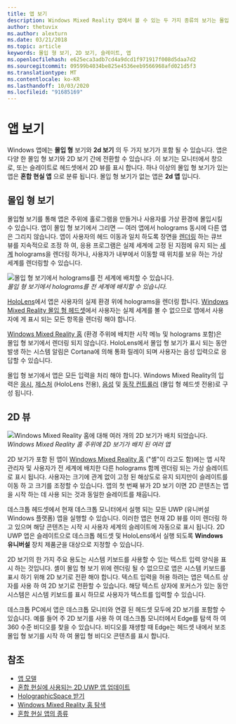 ```yaml
---
title: 앱 보기
description: Windows Mixed Reality 앱에서 볼 수 있는 두 가지 종류의 보기는 몰입 형 뷰와 2D 뷰입니다.
author: thetuvix
ms.author: alexturn
ms.date: 03/21/2018
ms.topic: article
keywords: 몰입 형 보기, 2D 보기, 슬레이트, 앱
ms.openlocfilehash: e625eca3adb7cd4a9dcd1f971917f008d5daa7d2
ms.sourcegitcommit: 09599b4034be825e4536eeb9566968afd021d5f3
ms.translationtype: MT
ms.contentlocale: ko-KR
ms.lasthandoff: 10/03/2020
ms.locfileid: "91685169"
---
```

# <a name="app-views"></a>앱 보기

Windows 앱에는 **몰입 형** 보기와 **2d 보기** 의 두 가지 보기가 포함 될 수 있습니다. 앱은 다양 한 몰입 형 보기와 2D 보기 간에 전환할 수 있습니다 .이 보기는 모니터에서 창으로, 또는 슬레이트로 헤드셋에서 2D 뷰를 표시 합니다. 하나 이상의 몰입 형 보기가 있는 앱은 **혼합 현실 앱** 으로 분류 됩니다. 몰입 형 보기가 없는 앱은 **2d 앱** 입니다.

## <a name="immersive-views"></a>몰입 형 보기

몰입형 보기를 통해 앱은 주위에 홀로그램을 만들거나 사용자를 가상 환경에 몰입시킬 수 있습니다. 앱이 몰입 형 보기에서 그리면 &mdash; 여러 앱에서 holograms 동시에 다른 앱은 그리지 않습니다. 앱이 사용자의 헤드 이동과 일치 하도록 장면을 [렌더링](../develop/platform-capabilities-and-apis/rendering.md) 하는 큐브 뷰를 지속적으로 조정 하 여, 응용 프로그램은 실제 세계에 고정 된 지점에 유지 되는 [세계](coordinate-systems.md) holograms을 렌더링 하거나, 사용자가 내부에서 이동할 때 위치를 보유 하는 가상 세계를 렌더링할 수 있습니다.

![몰입 형 보기에서 holograms를 전 세계에 배치할 수 있습니다.](images/designoverview-940px.jpg)<br>
*몰입 형 보기에서 holograms를 전 세계에 배치할 수 있습니다.*

[HoloLens](https://docs.microsoft.com/hololens/hololens1-hardware)에서 앱은 사용자의 실제 환경 위에 holograms을 렌더링 합니다. [Windows Mixed Reality 몰입 형 헤드셋](../discover/immersive-headset-hardware-details.md)에서 사용자는 실제 세계를 볼 수 없으므로 앱에서 사용자에 게 표시 되는 모든 항목을 렌더링 해야 합니다.

[Windows Mixed Reality 홈](../discover/navigating-the-windows-mixed-reality-home.md) (환경 주위에 배치한 시작 메뉴 및 holograms 포함)은 몰입 형 보기에서 렌더링 되지 않습니다. HoloLens에서 몰입 형 보기가 표시 되는 동안 발생 하는 시스템 알림은 Cortana에 의해 통화 릴레이 되며 사용자는 음성 입력으로 응답할 수 있습니다.

몰입 형 보기에서 앱은 모든 입력을 처리 해야 합니다. Windows Mixed Reality의 입력은 [응시](gaze-and-commit.md), [제스처](gaze-and-commit.md#composite-gestures) (HoloLens 전용), [음성](voice-input.md) 및 [동작 컨트롤러](motion-controllers.md) (몰입 형 헤드셋 전용)로 구성 됩니다.

## <a name="2d-views"></a>2D 뷰

![Windows Mixed Reality 홈에 대해 여러 개의 2D 보기가 배치 되었습니다.](images/teleportation-940px.png)<br>
*Windows Mixed Reality 홈 주위에 2D 보기가 배치 된 여러 앱*

2D 보기가 포함 된 앱이 [Windows Mixed Reality 홈](../discover/navigating-the-windows-mixed-reality-home.md) ("셸"이 라고도 함)에는 앱 시작 관리자 및 사용자가 전 세계에 배치한 다른 holograms 함께 렌더링 되는 가상 슬레이트로 표시 됩니다. 사용자는 크기에 관계 없이 고정 된 해상도로 유지 되지만이 슬레이트를 이동 하 고 크기를 조정할 수 있습니다. 앱의 첫 번째 뷰가 2D 보기 이면 2D 콘텐츠는 앱을 시작 하는 데 사용 되는 것과 동일한 슬레이트를 채웁니다.

데스크톱 헤드셋에서 현재 데스크톱 모니터에서 실행 되는 모든 UWP (유니버설 Windows 플랫폼) 앱을 실행할 수 있습니다. 이러한 앱은 현재 2D 뷰를 이미 렌더링 하 고 있으며 해당 콘텐츠는 시작 시 사용자 세계의 슬레이트에 자동으로 표시 됩니다. 2D UWP 앱은 슬레이트으로 데스크톱 헤드셋 및 HoloLens에서 실행 되도록 **Windows 유니버설** 장치 제품군을 대상으로 지정할 수 있습니다.

2D 보기의 한 가지 주요 용도는 시스템 키보드를 사용할 수 있는 텍스트 입력 양식을 표시 하는 것입니다. 셸이 몰입 형 보기 위에 렌더링 될 수 없으므로 앱은 시스템 키보드를 표시 하기 위해 2D 보기로 전환 해야 합니다. 텍스트 입력을 허용 하려는 앱은 텍스트 상자를 사용 하 여 2D 보기로 전환할 수 있습니다. 해당 텍스트 상자에 포커스가 있는 동안 시스템은 시스템 키보드를 표시 하므로 사용자가 텍스트를 입력할 수 있습니다.

데스크톱 PC에서 앱은 데스크톱 모니터와 연결 된 헤드셋 모두에 2D 보기를 포함할 수 있습니다. 예를 들어 주 2D 보기를 사용 하 여 데스크톱 모니터에서 Edge를 탐색 하 여 360 수준 비디오를 찾을 수 있습니다. 비디오를 재생할 때 Edge는 헤드셋 내에서 보조 몰입 형 보기를 시작 하 여 몰입 형 비디오 콘텐츠를 표시 합니다.

## <a name="see-also"></a>참조

* [앱 모델](app-model.md)
* [혼합 현실에 사용되는 2D UWP 앱 업데이트](../develop/porting-apps/building-2d-apps.md)
* [HolographicSpace 받기](../develop/native/getting-a-holographicspace.md)
* [Windows Mixed Reality 홈 탐색](../discover/navigating-the-windows-mixed-reality-home.md)
* [혼합 현실 앱의 종류](types-of-mixed-reality-apps.md)
